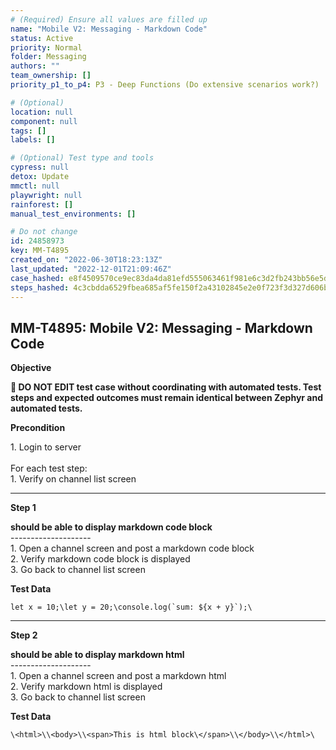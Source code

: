 ```yaml
---
# (Required) Ensure all values are filled up
name: "Mobile V2: Messaging - Markdown Code"
status: Active
priority: Normal
folder: Messaging
authors: ""
team_ownership: []
priority_p1_to_p4: P3 - Deep Functions (Do extensive scenarios work?)

# (Optional)
location: null
component: null
tags: []
labels: []

# (Optional) Test type and tools
cypress: null
detox: Update
mmctl: null
playwright: null
rainforest: []
manual_test_environments: []

# Do not change
id: 24858973
key: MM-T4895
created_on: "2022-06-30T18:23:13Z"
last_updated: "2022-12-01T21:09:46Z"
case_hashed: e8f4509570ce9ec83da4da81efd555063461f981e6c3d2fb243bb56e5d3cdfd7d8f968891338eb12e2e93d721d059b6a
steps_hashed: 4c3cbdda6529fbea685af5fe150f2a43102845e2e0f723f3d327d606bf81ee98fac342615574f7f2e15598089f940c5f
---
```


<!-- (Auto-generated) Based on frontmatter's "key" and "name" -->

## MM-T4895: Mobile V2: Messaging - Markdown Code

**Objective**

**🛑 DO NOT EDIT test case without coordinating with automated tests. Test steps and expected outcomes must remain identical between Zephyr and automated tests.**

**Precondition**

1\. Login to server\
\
For each test step:\
1\. Verify on channel list screen

---

**Step 1**

**should be able to display markdown code block**\
\--------------------\
1\. Open a channel screen and post a markdown code block\
2\. Verify markdown code block is displayed\
3\. Go back to channel list screen

**Test Data**

```
let x = 10;\let y = 20;\console.log(`sum: ${x + y}`);\
```

---

**Step 2**

**should be able to display markdown html**\
\--------------------\
1\. Open a channel screen and post a markdown html\
2\. Verify markdown html is displayed\
3\. Go back to channel list screen

**Test Data**

```
\<html>\\<body>\\<span>This is html block\</span>\\</body>\\</html>\
```

